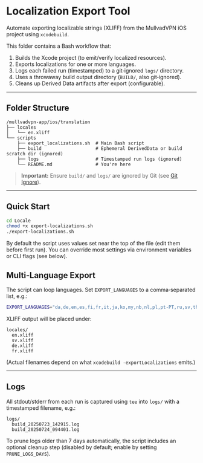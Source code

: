 # Localization Export Tool

Automate exporting localizable strings (XLIFF) from the MullvadVPN iOS project using `xcodebuild`.

This folder contains a Bash workflow that:

1. Builds the Xcode project (to emit/verify localized resources).
2. Exports localizations for one or more languages.
3. Logs each failed run (timestamped) to a git‑ignored `logs/` directory.
4. Uses a throwaway build output directory (`BUILD/`, also git‑ignored).
5. Cleans up Derived Data artifacts after export (configurable).

---

## Folder Structure

```
/mullvadvpn-app/ios/translation
├── locales
│   └── en.xliff
└── scripts
    ├── export_localizations.sh  # Main Bash script
    ├── build                    # Ephemeral DerivedData or build scratch dir (ignored)
    ├── logs                     # Timestamped run logs (ignored)
    └── README.md                # You're here

```

> **Important:** Ensure `build/` and `logs/` are ignored by Git (see [Git Ignore](#git-ignore)).

---

## Quick Start

```bash
cd Locale
chmod +x export-localizations.sh
./export-localizations.sh
```

By default the script uses values set near the top of the file (edit them before first run). You can override most settings via environment variables or CLI flags (see below).


## Multi‑Language Export

The script can loop languages. Set `EXPORT_LANGUAGES` to a comma‑separated list, e.g.:

```bash
EXPORT_LANGUAGES="da,de,en,es,fi,fr,it,ja,ko,my,nb,nl,pl,pt-PT,ru,sv,th,tr,zh-Hans,zh-Hant" ./export_localizations.sh
```

XLIFF output will be placed under:

```
locales/
  en.xliff
  sv.xliff
  de.xliff
  fr.xliff
```

(Actual filenames depend on what `xcodebuild -exportLocalizations` emits.)

---

## Logs

All stdout/stderr from each run is captured using `tee` into `logs/` with a timestamped filename, e.g.:

```
logs/
  build_20250723_142915.log
  build_20250724_094401.log
```

To prune logs older than 7 days automatically, the script includes an optional cleanup step (disabled by default; enable by setting `PRUNE_LOGS_DAYS`).


